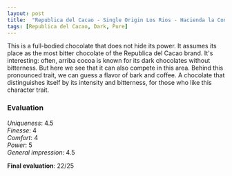 ```yaml
---
layout: post
title:  "Republica del Cacao - Single Origin Los Rios - Hacienda la Concepcion - 85% Fine Cacao"
tags: [Republica del Cacao, Dark, Pure] 
---
```



This is a full-bodied chocolate that does not hide its power. It assumes its place as the most bitter chocolate of the Republica del Cacao brand. It's interesting: often, arriba cocoa is known for its dark chocolates without bitterness. But here we see that it can also compete in this area. Behind this pronounced trait, we can guess a flavor of bark and coffee.
A chocolate that distinguishes itself by its intensity and bitterness, for those who like this character trait. 


### Evaluation

_Uniqueness_: 4.5  
_Finesse_: 4  
_Comfort_: 4  
_Power_: 5  
_General impression_: 4.5

**Final evaluation**: 22/25